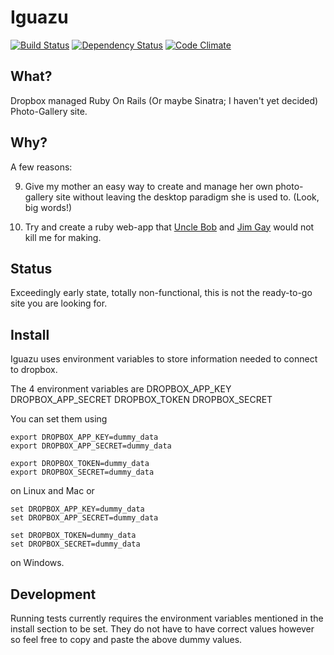 # Iguazu

[![Build Status](https://secure.travis-ci.org/rurounijones/iguazu.png)](http://travis-ci.org/rurounijones/iguazu)
[![Dependency Status](https://gemnasium.com/rurounijones/iguazu.png)](https://gemnasium.com/rurounijones/iguazu)
[![Code Climate](https://codeclimate.com/badge.png)](https://codeclimate.com/github/rurounijones/iguazu)

## What?

Dropbox managed Ruby On Rails (Or maybe Sinatra; I haven't yet decided)
Photo-Gallery site.

## Why?

A few reasons:

9. Give my mother an easy way to create and manage her own photo-gallery site
   without leaving the desktop paradigm she is used to. (Look, big words!)

9. Try and create a ruby web-app that
   [Uncle Bob](http://confreaks.com/videos/759-rubymidwest2011-keynote-architecture-the-lost-years "'Architecture, the lost years' Presentation")
   and [Jim Gay](http:http://clean-ruby.com/ "'Clean Ruby' Book homepage")
   would not kill me for making.

## Status

Exceedingly early state, totally non-functional, this is not the ready-to-go
site you are looking for.

## Install

Iguazu uses environment variables to store information needed to connect to 
dropbox. 

The 4 environment variables are DROPBOX_APP_KEY DROPBOX_APP_SECRET 
DROPBOX_TOKEN DROPBOX_SECRET

You can set them using

    export DROPBOX_APP_KEY=dummy_data
    export DROPBOX_APP_SECRET=dummy_data

    export DROPBOX_TOKEN=dummy_data
    export DROPBOX_SECRET=dummy_data

on Linux and Mac or

    set DROPBOX_APP_KEY=dummy_data 
    set DROPBOX_APP_SECRET=dummy_data 

    set DROPBOX_TOKEN=dummy_data 
    set DROPBOX_SECRET=dummy_data 

on Windows.

## Development

Running tests currently requires the environment variables mentioned in 
the install section to be set. They do not have to have correct values 
however so feel free to copy and paste the above dummy values.
